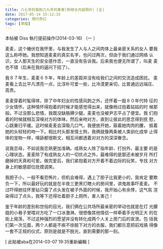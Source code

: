 ```yaml
---
title: 八七年的我和六九年的麦麦(附相关内容照片）[全]
date: 2017-05-14 15:12:33
categories: 現代奇幻
tags: [草榴]
---
```

本帖被 Diss 執行提前操作(2014-03-16)
（一 ）

麦麦，这个蜷伏在我怀里，与我发生了人与人之间肉体上最亲密关系的女人
要我这么称呼她。我想知道麦麦的真实名字，也问过两次，但由于我们通过网络
认识，女人那天生的安全感作祟，一直没有告诉我。后来我也便无所谓了，叫麦
麦也不错（后来在我的逼问下招了）。

我８７年生，麦麦６９年，年龄上的差距并没有给我们之间的交流造成困扰。
麦麦看上去比平凡漂亮一点，比淳朴可爱一些，比冷漠更亲切，比普通远远端庄、
高贵。

麦麦穿着时髦得体，除了中年妇女的性感风韵之外，还怀着一股８０年代特
征的少女情怀。这种情怀得抱着的时候才能感觉得出来，就像杨过抱着姑姑的时
候那般。不过没那么悲情，我既没缺胳膊少腿，麦麦也没被尹志平占了便宜。我
们抱着的时候就相互深嗅对方的体味，然后亲吻对方，直到让彼此的思念得到抚
慰，心跳重归平缓。这时候麦麦会深吸几口气，我便放开她，箍着她肉肉的腰，
抵着她的头轻轻的吻一下。相比村头那发情土狗，我俩就像两条被人类驯化成举
止得体的宠物一样，嗅舔都很斯文，相互间都透着对对方的深深眷念。

说我恋母，不如说我恋熟更加准确。成熟女人除了指年龄、打扮外，最主要
的是心理状态。麦麦除了有成熟女人的一切优点之外，最难得的是那还未被岁月
所打磨掉的天真和可爱。做完爱后，我们紧抱着对方开着不着边际的玩笑，专找
对方身上的敏感部位抚摸调笑。

我胆子小，一般不看恐怖片，但机会难得，遇上了胆子比我更小的，我肯定
要欺负一下，所以最好玩的就是在半夜三更黑灯瞎火的房间里，讲鬼故事吓麦麦。
不过吓得她往怀里钻只露了点头发在被子外面的时候，我开始心有余悸，这气氛
渲染得过了点头，我等下还得壮着胆子上厕所，害人害己！

鉴于年龄的差别和世俗的目光，我们俩在公共场所最亲密的举动也就是在灯
光朦胧的小巷子里喂对方吃了一口冰激淋。很想像其他情侣一样牵着手光明正大
的在街上晃荡，不过这种强烈的愿望并没有转化成两个人关上房门后的宣泄。包
括我们第一次见面，两个人都是不疾不徐脱下对方的衣服，我们都乐意把前戏搞
得像一套不正规的仪式，原则是就是不脱光，直到需要的那一刻。


[ 此貼被aba在2014-03-07 19:35重新編輯 ]